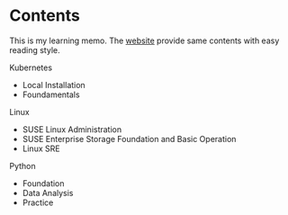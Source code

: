 # Contents

This is my learning memo. 
The [website](https://huyuhui001.github.io/mySite/) provide same contents with easy reading style.

Kubernetes

* Local Installation
* Foundamentals

Linux

* SUSE Linux Administration
* SUSE Enterprise Storage Foundation and Basic Operation
* Linux SRE

Python

* Foundation
* Data Analysis
* Practice




